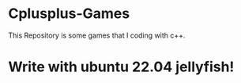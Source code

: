 # Cplusplus-Games
This Repository is some games that I coding with c++.
# Write with ubuntu 22.04 jellyfish!

